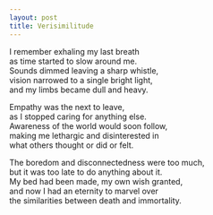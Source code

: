 ```yaml
---
layout: post
title: Verisimilitude
---
```


I remember exhaling my last breath  
as time started to slow around me.  
Sounds dimmed leaving a sharp whistle,  
vision narrowed to a single bright light,  
and my limbs became dull and heavy.

Empathy was the next to leave,  
as I stopped caring for anything else.  
Awareness of the world would soon follow,  
making me lethargic and disinterested in  
what others thought or did or felt.

The boredom and disconnectedness were too much,  
but it was too late to do anything about it.  
My bed had been made, my own wish granted,  
and now I had an eternity to marvel over  
the similarities between death and immortality.
